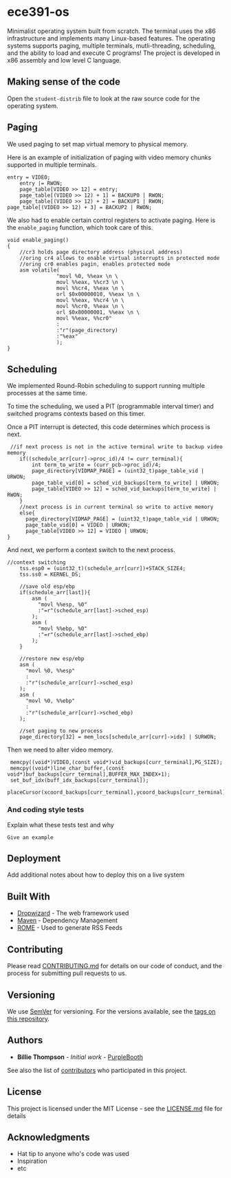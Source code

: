 # ece391-os

 Minimalist operating system built from scratch. The terminal uses the x86 infrastructure and implements many 
 Linux-based features. The operating systems supports paging, multiple terminals, mutli-threading, scheduling,
 and the ability to load and execute C programs! The project is developed in x86 assembly and low level C language. 
 
## Making sense of the code

Open the ```student-distrib``` file to look at the raw source code for the operating system. 

## Paging

We used paging to set map virtual memory to physical memory. 

Here is an example of initialization of paging with video memory chunks supported in multiple terminals.

```
entry = VIDEO;
    entry |= RWON;
    page_table[VIDEO >> 12] = entry;
    page_table[(VIDEO >> 12) + 1] = BACKUP0 | RWON;
    page_table[(VIDEO >> 12) + 2] = BACKUP1 | RWON;
page_table[(VIDEO >> 12) + 3] = BACKUP2 | RWON;
```
We also had to enable certain control registers to activate paging. Here is the ```enable_paging``` function,
which took care of this.

```
void enable_paging()
{
    //cr3 holds page directory address (physical address)
    //oring cr4 allows to enable virtual interrupts in protected mode
    //oring cr0 enables pagin, enables protected mode
    asm volatile(
                "movl %0, %%eax \n \
                movl %%eax, %%cr3 \n \
                movl %%cr4, %%eax \n \
                orl $0x00000010, %%eax \n \
                movl %%eax, %%cr4 \n \
                movl %%cr0, %%eax \n \
                orl $0x80000001, %%eax \n \
                movl %%eax, %%cr0"
                :
                :"r"(page_directory)
                :"%eax"
                );
}
```

## Scheduling

We implemented Round-Robin scheduling to support running multiple processes at the same time. 

To time the scheduling, we used a PIT (programmable interval timer) and switched programs contexts based on this timer.

Once a PIT interrupt is detected, this code determines which process is next.

```
 //if next process is not in the active terminal write to backup video memory
    if((schedule_arr[curr]->proc_id)/4 != curr_terminal){
        int term_to_write = (curr_pcb->proc_id)/4;
        page_directory[VIDMAP_PAGE] = (uint32_t)page_table_vid | URWON;
        page_table_vid[0] = sched_vid_backups[term_to_write] | URWON;
        page_table[VIDEO >> 12] = sched_vid_backups[term_to_write] | RWON;
    }
    //next process is in current terminal so write to active memory
    else{
      page_directory[VIDMAP_PAGE] = (uint32_t)page_table_vid | URWON;
      page_table_vid[0] = VIDEO | URWON;
      page_table[VIDEO >> 12] = VIDEO | URWON;
}
```
And next, we perform a context switch to the next process.

```
//context switching
    tss.esp0 = (uint32_t)(schedule_arr[curr])+STACK_SIZE4;
    tss.ss0 = KERNEL_DS;

    //save old esp/ebp
    if(schedule_arr[last]){
        asm (
          "movl %%esp, %0"
          :"=r"(schedule_arr[last]->sched_esp)
        );
        asm (
          "movl %%ebp, %0"
          :"=r"(schedule_arr[last]->sched_ebp)
        );
    }

    //restore new esp/ebp
    asm (
      "movl %0, %%esp"
      :
      :"r"(schedule_arr[curr]->sched_esp)
    );
    asm (
      "movl %0, %%ebp"
      :
      :"r"(schedule_arr[curr]->sched_ebp)
    );

    //set paging to new process
    page_directory[32] = mem_locs[schedule_arr[curr]->idx] | SURWON;
```
Then we need to alter video memory.

 ```
  memcpy((void*)VIDEO,(const void*)vid_backups[curr_terminal],PG_SIZE);
  memcpy((void*)line_char_buffer,(const void*)buf_backups[curr_terminal],BUFFER_MAX_INDEX+1);
  set_buf_idx(buff_idx_backups[curr_terminal]);
  placeCursor(xcoord_backups[curr_terminal],ycoord_backups[curr_terminal]);
 ```
 
### And coding style tests

Explain what these tests test and why

```
Give an example
```

## Deployment

Add additional notes about how to deploy this on a live system

## Built With

* [Dropwizard](http://www.dropwizard.io/1.0.2/docs/) - The web framework used
* [Maven](https://maven.apache.org/) - Dependency Management
* [ROME](https://rometools.github.io/rome/) - Used to generate RSS Feeds

## Contributing

Please read [CONTRIBUTING.md](https://gist.github.com/PurpleBooth/b24679402957c63ec426) for details on our code of conduct, and the process for submitting pull requests to us.

## Versioning

We use [SemVer](http://semver.org/) for versioning. For the versions available, see the [tags on this repository](https://github.com/your/project/tags). 

## Authors

* **Billie Thompson** - *Initial work* - [PurpleBooth](https://github.com/PurpleBooth)

See also the list of [contributors](https://github.com/your/project/contributors) who participated in this project.

## License

This project is licensed under the MIT License - see the [LICENSE.md](LICENSE.md) file for details

## Acknowledgments

* Hat tip to anyone who's code was used
* Inspiration
* etc
